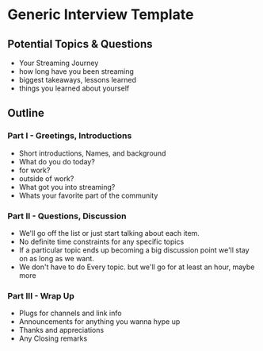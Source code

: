# Generic Interview Template

## Potential Topics & Questions

 - Your Streaming Journey
  - how long have you been streaming
  - biggest takeaways, lessons learned
  - things you learned about yourself

## Outline

### Part I - Greetings, Introductions

 - Short introductions, Names, and background
 - What do you do today?
  - for work?
  - outside of work?
 - What got you into streaming?
 - Whats your favorite part of the community

### Part II - Questions, Discussion

 - We'll go off the list or just start talking about each item.
 - No definite time constraints for any specific topics
 - If a particular topic ends up becoming a big discussion point we'll stay on as long as we want.
 - We don't have to do Every topic.  but we'll go for at least an hour, maybe more

### Part III - Wrap Up

 - Plugs for channels and link info
 - Announcements for anything you wanna hype up
 - Thanks and appreciations
 - Any Closing remarks
